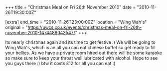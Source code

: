 +++
title = "Christmas Meal on Fri 26th November 2010"
date = "2010-11-26T19:30:00Z"

[extra]
end_time = "2010-11-26T23:00:00Z"
location = "Wing Wah's"
original = "https://uwcs.co.uk/events/christmas-meal-on-fri-26th-november-2010-1474489043547/"
+++

Its nearly christmas again and its time to get festive :) We will be going to Wing Wah's, which is an all you can eat chinese buffet so get ready to fill your bellies. As we have a private room hired out there will be some karaoke so make sure to keep your throat well lubricated with alcohol. Hope to see you guys there :) btw it costs £12 for all you can eat :)

